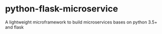 # python-flask-microservice
A lightweight microframework to build microservices bases on python 3.5+ and flask
